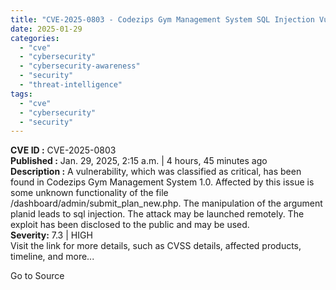 ```yaml
---
title: "CVE-2025-0803 - Codezips Gym Management System SQL Injection Vulnerability"
date: 2025-01-29
categories: 
  - "cve"
  - "cybersecurity"
  - "cybersecurity-awareness"
  - "security"
  - "threat-intelligence"
tags: 
  - "cve"
  - "cybersecurity"
  - "security"
---
```


**CVE ID :** CVE-2025-0803  
**Published :** Jan. 29, 2025, 2:15 a.m. | 4 hours, 45 minutes ago  
**Description :** A vulnerability, which was classified as critical, has been found in Codezips Gym Management System 1.0. Affected by this issue is some unknown functionality of the file /dashboard/admin/submit\_plan\_new.php. The manipulation of the argument planid leads to sql injection. The attack may be launched remotely. The exploit has been disclosed to the public and may be used.  
**Severity:** 7.3 | HIGH  
Visit the link for more details, such as CVSS details, affected products, timeline, and more...

Go to Source
